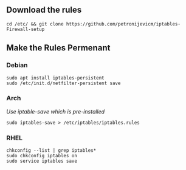 
## Download the rules
```
cd /etc/ && git clone https://github.com/petronijevicm/iptables-Firewall-setup
````
## Make the Rules Permenant
### Debian
```
sudo apt install iptables-persistent
sudo /etc/init.d/netfilter-persistent save
```
### Arch
*Use iptable-save which is pre-installed*
```
sudo iptables-save > /etc/iptables/iptables.rules
```
### RHEL

```
chkconfig --list | grep iptables*
sudo chkconfig iptables on
sudo service iptables save
```
